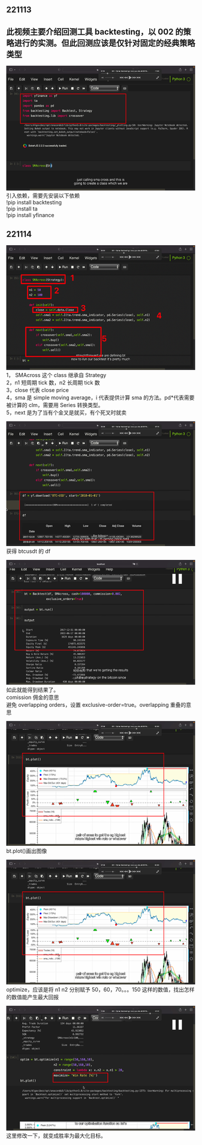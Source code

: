 ## 221113

## 此视频主要介绍回测工具 backtesting，以 002 的策略进行的实测。但此回测应该是仅针对固定的经典策略类型

<img src='./img/2022-11-13-15-24-11.png' height=333px></img>  
引入依赖，需要先安装以下依赖  
!pip install backtesting  
!pip install ta  
!pip install yfinance

## 221114

<img src='./img/2022-11-14-14-58-06.png' height=333px></img>  
1， SMAcross 这个 class 继承自 Strategy  
2，n1 短周期 tick 数，n2 长周期 tick 数  
3，close 代表 close price  
4，sma 是 simple moving average，i 代表提供计算 sma 的方法。pd\*代表需要被计算的 clm，需要用 Series 转换类型。  
5，next 是为了当有个金叉是就买，有个死叉时就卖

<img src='./img/2022-11-14-15-10-01.png' height=333px></img>  
获得 btcusdt 的 df

<img src='./img/2022-11-14-15-17-29.png' height=333px></img>  
如此就能得到结果了。  
comission 佣金的意思  
避免 overlapping orders，设置 exclusive-order=true。overlapping 重叠的意思

<img src='./img/2022-11-14-15-21-45.png' height=333px></img>  
bt.plot()画出图像

<img src='./img/2022-11-14-15-31-19.png' height=333px></img>  
optimize，应该是将 n1 n2 分别赋予 50，60，70。。。150 这样的数值，找出怎样的数值能产生最大回报

<img src='./img/2022-11-14-15-34-05.png' height=333px></img>  
这里修改一下，就变成胜率为最大化目标。
